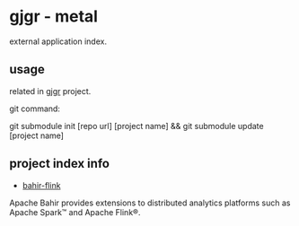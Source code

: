 # gjgr - metal

external application index.

## usage

related in [gjgr](https://github.com/gwdgithubnom/gjgr) project.

git command:

git submodule init [repo url] [project name] && git submodule update [project name]

## project index info

* [bahir-flink](https://github.com/apache/bahir-flink)

Apache Bahir provides extensions to distributed analytics platforms such as Apache Spark™ and Apache Flink®.
